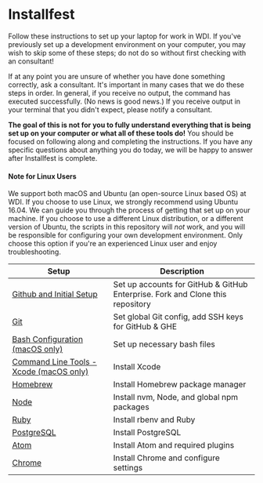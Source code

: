 # Installfest

Follow these instructions to set up your laptop for work in WDI. If you've previously set up a development environment on your computer, you may wish to skip some of these steps; do not do so without first checking with an consultant!

If at any point you are unsure of whether you have done something correctly, ask a consultant. It's important in many cases that we do these steps in order. In general, if you receive no output, the command has executed successfully. (No news is good news.) If you receive output in your terminal that you didn't expect, please notify a consultant.

**The goal of this is not for you to fully understand everything that is being set up on your computer or what all of these tools do!** You should be focused on following along and completing the instructions. If you have any specific questions about anything you do today, we will be happy to answer after Installfest is complete. 

#### Note for Linux Users
We support both macOS and Ubuntu (an open-source Linux based OS) at WDI. If you choose
to use Linux, we strongly recommend using Ubuntu 16.04. We can guide you through the
process of getting that set up on your machine. If you choose to use a different
Linux distribution, or a different version of Ubuntu, the scripts in this repository
will _not_ work, and you will be responsible for configuring your own development
environment. Only choose this option if you're an experienced Linux user and enjoy
troubleshooting.

Setup | Description
--- | ---
[Github and Initial Setup](github.md) | Set up accounts for GitHub & GitHub Enterprise. Fork and Clone this repository
[Git](git.md) | Set global Git config, add SSH keys for GitHub & GHE
[Bash Configuration (macOS only)](bash.md) | Set up necessary bash files
[Command Line Tools - Xcode (macOS only)](command_line_tools.md) | Install Xcode
[Homebrew](homebrew.md) | Install Homebrew package manager
[Node](node.md) | Install nvm, Node, and global npm packages
[Ruby](ruby.md) | Install rbenv and Ruby
[PostgreSQL](postgres.md) | Install PostgreSQL
[Atom](atom.md) | Install Atom and required plugins
[Chrome](chrome.md) | Install Chrome and configure settings
